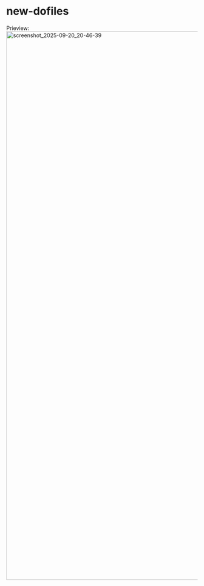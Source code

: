 # new-dofiles

Prieview:
<img width="2561" height="1441" alt="screenshot_2025-09-20_20-46-39" src="https://github.com/user-attachments/assets/6f04e38a-b62f-4abe-ae21-9bc55a7cd76e" />
